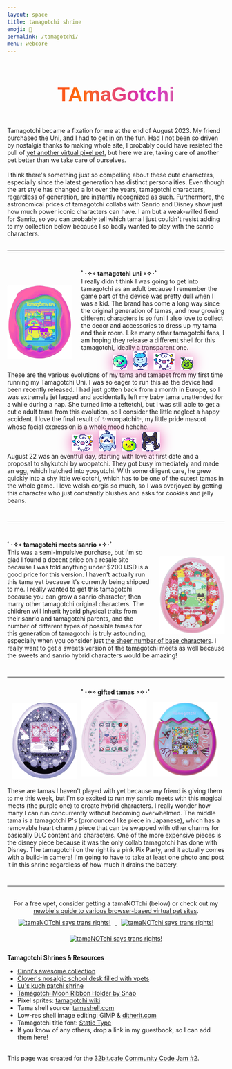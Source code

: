 ```yaml
---
layout: space
title: tamagotchi shrine
emoji: 🐣
permalink: /tamagotchi/
menu: webcore
---
```

<center>
<h1 style="font-family: 'DIEDIEDIE', Arial, sans-serif; font-size: 3.3em; background: linear-gradient(to right, #f32170, #ff6b08, #cf23cf, #eedd44); -webkit-text-fill-color: transparent; -webkit-background-clip: text;">TAmaGotchi</h1>
</center>
<br>
Tamagotchi became a fixation for me at the end of August 2023. My friend purchased the Uni, and I had to get in on the fun. Had I not been so driven by nostalgia thanks to making whole site, I probably could have resisted the pull of <a href="/virtual-pets/">yet another virtual pixel pet</a>, but here we are, taking care of another pet better than we take care of ourselves. 
<br>
<br>
I think there's something just so compelling about these cute characters, especially since the latest generation has distinct personalities. Even though the art style has changed a lot over the years, tamagotchi characters, regardless of generation, are instantly recognized as such. Furthermore, the astronomical prices of tamagotchi collabs with Sanrio and Disney show just how much power iconic characters can have. I am but a weak-willed fiend for Sanrio, so you can probably tell which tama I just couldn't resist adding to my collection below because I so badly wanted to play with the sanrio characters.
<br>
<br>
<hr>
<span id="tamagotchiuni" style="display: inline-block; margin: 10px 0 10px 0;">
    <img src="/graphics/tama/uni_pink.png" style="margin: 55px 20px 5px 0;" width="30%" align="left" title="Tamagotchi Uni Pink- Purchased on August 17, 2023 for ￥7,174 (equivalent to $49.50 USD)">
    <br>
    <b>ﾟ･✧∘ tamagotchi uni ∘✧･ﾟ</b>
    <br>
    I really didn't think I was going to get into tamagotchi as an adult because I remember the game part of the device was pretty dull when I was a kid. The brand has come a long way since the original generation of tamas, and now growing different characters is so fun! I also love to collect the decor and accessories to dress up my tama and their room. Like many other tamagotchi fans, I am hoping they release a different shell for this tamagotchi, ideally a transparent one. 
    <br>
    <center>
        <img src="/graphics/tama/niinitchi-uni.png" style="filter: drop-shadow(0 0 15px #ed5db1); margin: 0 5px 0 5px;" title="niinitchi - baby">
        <img src="/graphics/tama/teftetchi-uni.png" style="filter: drop-shadow(0 0 15px #ed5db1); margin: 0 5px 0 5px;" title="teftetchi - teen">
        <img src="/graphics/tama/woopatchi-uni.png" style="filter: drop-shadow(0 0 15px #ed5db1); margin: 0 5px 0 5px;" title="woopatchi - adult">
        <img src="/graphics/tama/harapparatchi-uni.png" style="filter: drop-shadow(0 0 15px #ed5db1); margin: 0 5px 0 5px;" title="harapparatchi - tamapet">
    </center>
    These are the various evolutions of my tama and tamapet from my first time running my Tamagotchi Uni. I was so eager to run this as the device had been recently released. I had just gotten back from a month in Europe, so I was extremely jet lagged and accidentally left my baby tama unattended for a while during a nap. She turned into a teftetchi, but I was still able to get a cutie adult tama from this evolution, so I consider the little neglect a happy accident. I love the final result of ✨woopatchi✨, my little pride mascot whose facial expression is a whole mood hehehe.
    <center>
        <img src="/graphics/tama/woopatchi-uni.png" style="filter: drop-shadow(0 0 15px #ed5db1); margin: 0 5px 0 5px;" title="woopatchi - proposed to skykutchi after the first date">
        <img src="/graphics/tama/shykutchi-uni.png" style="filter: drop-shadow(0 0 15px #ed5db1); margin: 0 5px 0 5px;" title="shykutchi - rando on the internet">
        <img src="/graphics/tama/yooyutchi-uni.png" style="filter: drop-shadow(0 0 15px #ed5db1); margin: 0 5px 0 5px;" title="yooyutchi - baby">
        <img src="/graphics/tama/welcotchi-uni.png" style="filter: drop-shadow(0 0 15px #ed5db1); margin: 0 5px 0 5px;" title="welcotchi - my little welsh corgi tama I'd do anything for">
    </center>
    August 22 was an eventful day, starting with love at first date and a proposal to shykutchi by woopatchi. They got busy immediately and made an egg, which hatched into yooyutchi. With some diligent care, he grew quickly into a shy little welcotchi, which has to be one of the cutest tamas in the whole game. I love welsh corgis so much, so I was overjoyed by getting this character who just constantly blushes and asks for cookies and jelly beans.
</span>
<br>
<br>
<hr>
<span id="tamagotchiuni" style="display: inline-block; margin: 10px 0 10px 0;">
    <img src="/graphics/tama/meets_sanrio.png" style="margin: 55px 0 5px 20px;" width="30%" align="right" title="Tamagotchi Meets x Sanrio Pink - Purchased on August 21, 2023 for ¥25,400 (equivalent to $174.72 USD)">
    <br>
    <b>ﾟ･✧∘ tamagotchi meets sanrio ∘✧･ﾟ</b>
    <br>
    This was a semi-impulsive purchase, but I'm so glad I found a decent price on a resale site because I was told anything under $200 USD is a good price for this version. I haven't actually run this tama yet because it's currently being shipped to me. I really wanted to get this tamagotchi because you can grow a sanrio character, then marry other tamagotchi original characters. The children will inherit hybrid physical traits from their sanrio and tamagotchi parents, and the number of different types of possible tamas for this generation of tamagotchi is truly astounding, especially when you consider just <a target="_blank" href="https://tamaplanet.com/charts/tamagotchi-meets-version-chart">the sheer number of base characters</a>. I really want to get a sweets version of the tamagotchi meets as well because the sweets and sanrio hybrid characters would be amazing!
</span>
<br>
<br>
<hr>
<span id="tamagotchiuni" style="display: inline-block; margin: 10px 0 10px 0;">
    <center>
        <b>ﾟ･✧∘ gifted tamas ∘✧･ﾟ</b>
        <br>
        <img src="/graphics/tama/meets-magical-purple.png" style="margin; 5px;" width="30%" title="Tamagotchi Meets Magical Purple">
        <img src="/graphics/tama/ps-pink.png" style="margin: 5px;" width="30%" title="Tamagotchi P's Pink">
        <img src="/graphics/tama/pix-party-pink.png" style="margin: 5px;" width="30%" title="Tamagotchi Pix Party Pink">
    </center>
    <br>
    These are tamas I haven't played with yet because my friend is giving them to me this week, but I'm so excited to run my sanrio meets with this magical meets (the purple one) to create hybrid characters. I really wonder how many I can run concurrently without becoming overwhelmed. The middle tama is a tamagotchi P's (pronounced like piece in Japanese), which has a removable heart charm / piece that can be swapped with other charms for basically DLC content and characters. One of the more expensive pieces is the disney piece because it was the only collab tamagotchi has done with Disney. The tamagotchi on the right is a pink Pix Party, and it actually comes with a build-in camera! I'm going to have to take at least one photo and post it in this shrine regardless of how much it drains the battery.
</span>
<br>
<br>
<hr>
<br>
<center>
For a free vpet, consider getting a tamaNOTchi (below) or check out my <a href="/virtual-pets/">newbie's guide to various browser-based virtual pet sites</a>. 
<br>
<a target="_blank" href="https://tamanotchi.world/5936c">
    <img src="https://tamanotchi.world/i2/5936" style="margin: 10px;" title="tamaNOTchi says trans rights!">
</a>
<a target="_blank" href="https://tamanotchi.world/2859c">
    <img src="https://tamanotchi.world/i2/2859" style="margin: 10px;" title="tamaNOTchi says trans rights!">
</a>
<a target="_blank" href="https://tamanotchi.world/5937c">
    <img src="https://tamanotchi.world/i2/5937" style="margin: 10px;" title="tamaNOTchi says trans rights!">
</a>
</center>
<br>
<b>Tamagotchi Shrines & Resources</b>
<ul>
    <li>
        <a target="_blank" href="https://cinni.net/shrine/tama/">
            Cinni's awesome collection
        </a>
    </li>
    <li>
        <a target="_blank" href="https://sweetcharm.net/.CuteDesktop/VisitorYou/WEIRD/TAMAshrine/tamashrine.html">
            Clover's nosalgic school desk filled with vpets
        </a>
    </li>
    <li>
        <a target="_blank" href="https://lu.tiny-universes.net/tamagotchi.html">
            Lu's kuchipatchi shrine
        </a>
    </li>
    <li>
        <a target="_blank" href="https://socel.net/@Sugarsnap/110926503219398679">Tamagotchi Moon Ribbon Holder by Snap</a>
    </li>
    <li>
        Pixel sprites: <a target="_blank" href="https://tamagotchi.fandom.com/wiki/Tamagotchi_Uni/Character_list">tamagotchi wiki</a>
    </li>
    <li>
        Tama shell source: <a target="_blank" href="http://www.tamashell.com/">tamashell.com</a>
    </li>
    <li>
        Low-res shell image editing: GIMP & <a target="_blank" href="https://ditherit.com/">ditherit.com</a>
    </li>
    <li>
        Tamagotchi title font: <a target="_blank" href="https://www.dafont.com/diediedie.font?text=TAmaGotchi">Static Type
        </a>
    </li>
    <li>
        If you know of any others, drop a link in my guestbook, so I can add them here!
    </li>
</ul>
<br>
This page was created for the <a target="_blank" href="https://tilde.32bit.cafe/~hermit/community_jam_2/">32bit.cafe Community Code Jam #2</a>.